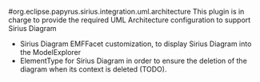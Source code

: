 #org.eclipse.papyrus.sirius.integration.uml.architecture
This plugin is in charge to provide the required UML Architecture configuration to support Sirius Diagram

- Sirius Diagram EMFFacet customization, to display Sirius Diagram into the ModelExplorer
- ElementType for Sirius Diagram in order to ensure the deletion of the diagram when its context is deleted (TODO).
